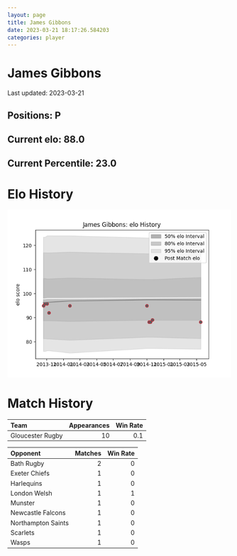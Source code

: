 ```yaml
---  
layout: page  
title: James Gibbons  
date: 2023-03-21 18:17:26.584203  
categories: player  
---
```

# James Gibbons


Last updated: 2023-03-21
## Positions: P

## Current elo: 88.0

## Current Percentile: 23.0

# Elo History


![elo history](history_JamesGibbons.png)
# Match History


| Team             |   Appearances |   Win Rate |
|:-----------------|--------------:|-----------:|
| Gloucester Rugby |            10 |        0.1 |

| Opponent           |   Matches |   Win Rate |
|:-------------------|----------:|-----------:|
| Bath Rugby         |         2 |          0 |
| Exeter Chiefs      |         1 |          0 |
| Harlequins         |         1 |          0 |
| London Welsh       |         1 |          1 |
| Munster            |         1 |          0 |
| Newcastle Falcons  |         1 |          0 |
| Northampton Saints |         1 |          0 |
| Scarlets           |         1 |          0 |
| Wasps              |         1 |          0 |